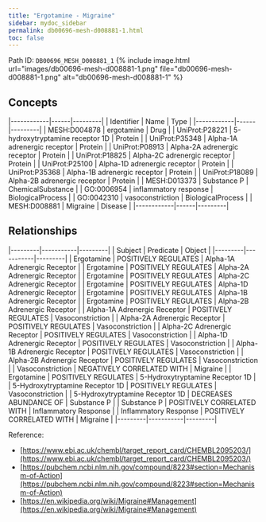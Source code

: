 ```yaml
---
title: "Ergotamine - Migraine"
sidebar: mydoc_sidebar
permalink: db00696-mesh-d008881-1.html
toc: false 
---
```



Path ID: `DB00696_MESH_D008881_1`
{% include image.html url="images/db00696-mesh-d008881-1.png" file="db00696-mesh-d008881-1.png" alt="db00696-mesh-d008881-1" %}

## Concepts

|------------|------|---------|
| Identifier | Name | Type    |
|------------|------|---------|
| MESH:D004878 | ergotamine | Drug |
| UniProt:P28221 | 5-hydroxytryptamine receptor 1D | Protein |
| UniProt:P35348 | Alpha-1A adrenergic receptor | Protein |
| UniProt:P08913 | Alpha-2A adrenergic receptor | Protein |
| UniProt:P18825 | Alpha-2C adrenergic receptor | Protein |
| UniProt:P25100 | Alpha-1D adrenergic receptor | Protein |
| UniProt:P35368 | Alpha-1B adrenergic receptor | Protein |
| UniProt:P18089 | Alpha-2B adrenergic receptor | Protein |
| MESH:D013373 | Substance P | ChemicalSubstance |
| GO:0006954 | inflammatory response | BiologicalProcess |
| GO:0042310 | vasoconstriction | BiologicalProcess |
| MESH:D008881 | Migraine | Disease |
|------------|------|---------|

## Relationships

|---------|-----------|---------|
| Subject | Predicate | Object  |
|---------|-----------|---------|
| Ergotamine | POSITIVELY REGULATES | Alpha-1A Adrenergic Receptor |
| Ergotamine | POSITIVELY REGULATES | Alpha-2A Adrenergic Receptor |
| Ergotamine | POSITIVELY REGULATES | Alpha-2C Adrenergic Receptor |
| Ergotamine | POSITIVELY REGULATES | Alpha-1D Adrenergic Receptor |
| Ergotamine | POSITIVELY REGULATES | Alpha-1B Adrenergic Receptor |
| Ergotamine | POSITIVELY REGULATES | Alpha-2B Adrenergic Receptor |
| Alpha-1A Adrenergic Receptor | POSITIVELY REGULATES | Vasoconstriction |
| Alpha-2A Adrenergic Receptor | POSITIVELY REGULATES | Vasoconstriction |
| Alpha-2C Adrenergic Receptor | POSITIVELY REGULATES | Vasoconstriction |
| Alpha-1D Adrenergic Receptor | POSITIVELY REGULATES | Vasoconstriction |
| Alpha-1B Adrenergic Receptor | POSITIVELY REGULATES | Vasoconstriction |
| Alpha-2B Adrenergic Receptor | POSITIVELY REGULATES | Vasoconstriction |
| Vasoconstriction | NEGATIVELY CORRELATED WITH | Migraine |
| Ergotamine | POSITIVELY REGULATES | 5-Hydroxytryptamine Receptor 1D |
| 5-Hydroxytryptamine Receptor 1D | POSITIVELY REGULATES | Vasoconstriction |
| 5-Hydroxytryptamine Receptor 1D | DECREASES ABUNDANCE OF | Substance P |
| Substance P | POSITIVELY CORRELATED WITH | Inflammatory Response |
| Inflammatory Response | POSITIVELY CORRELATED WITH | Migraine |
|---------|-----------|---------|

Reference: 
  - [https://www.ebi.ac.uk/chembl/target_report_card/CHEMBL2095203/](https://www.ebi.ac.uk/chembl/target_report_card/CHEMBL2095203/)
  - [https://pubchem.ncbi.nlm.nih.gov/compound/8223#section=Mechanism-of-Action](https://pubchem.ncbi.nlm.nih.gov/compound/8223#section=Mechanism-of-Action)
  - [https://en.wikipedia.org/wiki/Migraine#Management](https://en.wikipedia.org/wiki/Migraine#Management)
